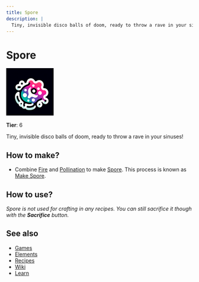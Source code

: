 ```yaml
---
title: Spore
description: |
  Tiny, invisible disco balls of doom, ready to throw a rave in your sinuses!
---
```

# Spore

![](../images/item.spore.png)

**Tier**: 6

Tiny, invisible disco balls of doom, ready to throw a rave in your sinuses!

## How to make?

* Combine [Fire](/wiki/elements/fire) and [Pollination](/wiki/elements/pollination) to make [Spore](/wiki/elements/spore). This process is known as [Make Spore](/wiki/recipes/make-spore).

## How to use?

_Spore is not used for crafting in any recipes. You can still sacrifice it though with the **Sacrifice** button._

## See also

* [Games](/wiki/games)
* [Elements](/wiki/elements)
* [Recipes](/wiki/recipes)
* [Wiki](/wiki/index)
* [Learn](/learn/index)